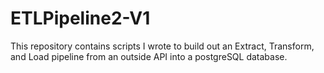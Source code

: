 # ETLPipeline2-V1
This repository contains scripts I wrote to build out an Extract, Transform, and Load pipeline from an outside API into a postgreSQL database.

